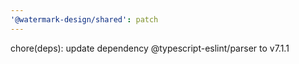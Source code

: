 ```yaml
---
'@watermark-design/shared': patch
---
```


chore(deps): update dependency @typescript-eslint/parser to v7.1.1
